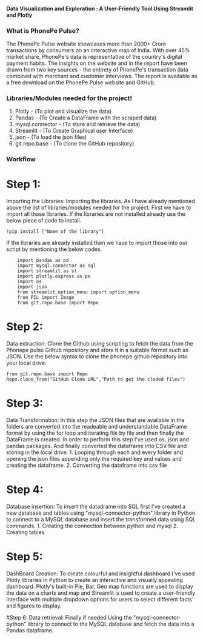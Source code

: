 ####  Data Visualization and Exploration : A User-Friendly Tool Using Streamlit and Plotly
###  What is PhonePe Pulse?
   The PhonePe Pulse website showcases more than 2000+ Crore transactions by consumers on an interactive map of India. With over 45% market share, PhonePe's data is representative of the country's digital payment habits. The insights on the website and in the report have been drawn from two key sources - the entirety of PhonePe's transaction data combined with merchant and customer interviews. The report is available as a free download on the PhonePe Pulse website and GitHub.
    
###  Libraries/Modules needed for the project!
  1.  Plotly - (To plot and visualize the data)
  2.  Pandas - (To Create a DataFrame with the scraped data)
  3.  mysql.connector - (To store and retrieve the data)
  4.  Streamlit - (To Create Graphical user Interface)
  5.  json - (To load the json files)
  6.  git.repo.base - (To clone the GitHub repository)

###  Workflow
#  Step 1:
Importing the Libraries:
    Importing the libraries. As I have already mentioned above the list of libraries/modules needed for the project. First we have to import all those libraries. If the libraries are not installed already use the below piece of code to install.
    
    !pip install ["Name of the library"]
If the libraries are already installed then we have to import those into our script by mentioning the below codes.

        import pandas as pd
        import mysql.connector as sql
        import streamlit as st
        import plotly.express as px
        import os
        import json
        from streamlit_option_menu import option_menu
        from PIL import Image
        from git.repo.base import Repo
        
#  Step 2:
Data extraction:
    Clone the Github using scripting to fetch the data from the Phonepe pulse Github repository and store it in a suitable format such as JSON. Use the below syntax to clone the phonepe github repository into your local drive.

    from git.repo.base import Repo
    Repo.clone_from("GitHub Clone URL","Path to get the cloded files")

#  Step 3:
Data Transformation:
  In this step the JSON files that are available in the folders are converted into the readeable and understandable DataFrame format by using the for loop and iterating file by file and then finally the DataFrame is created. In order to perform this step I've used os, json and pandas packages. And finally converted the dataframe into CSV file and storing in the local drive.
      1.  Looping through each and every folder and opening the json files appending only the required key and values and creating the dataframe.
      2.    Converting the dataframe into csv file

#  Step 4:
Database insertion:
  To insert the datadrame into SQL first I've created a new database and tables using "mysql-connector-python" library in Python to connect to a MySQL database and insert the transformed data using SQL commands.
    1.  Creating the connection between python and mysql
    2.  Creating tables

#  Step 5:
DashBoard Creation:
  To create colourful and insightful dashboard I've used Plotly libraries in Python to create an interactive and visually appealing dashboard. Plotly's built-in Pie, Bar, Geo map functions are used to display the data on a charts and map and Streamlit is used to create a user-friendly interface with multiple dropdown options for users to select different facts and figures to display.

#Step 6:
Data retrieval:
  Finally if needed Using the "mysql-connector-python" library to connect to the MySQL database and fetch the data into a Pandas dataframe.
